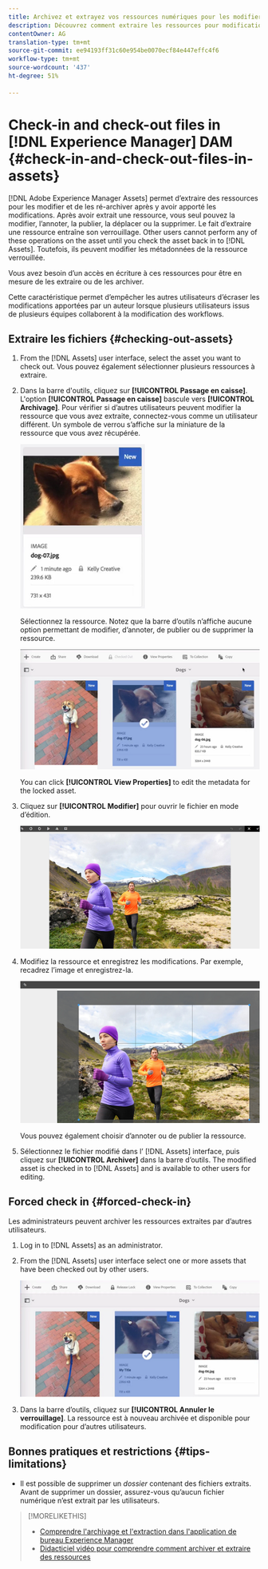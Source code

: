 ```yaml
---
title: Archivez et extrayez vos ressources numériques pour les modifier.
description: Découvrez comment extraire les ressources pour modification et les archiver à nouveau une fois les modifications effectuées.
contentOwner: AG
translation-type: tm+mt
source-git-commit: ee94193ff31c60e954be0070ecf84e447effc4f6
workflow-type: tm+mt
source-wordcount: '437'
ht-degree: 51%

---
```



# Check-in and check-out files in [!DNL Experience Manager] DAM {#check-in-and-check-out-files-in-assets}

[!DNL Adobe Experience Manager Assets] permet d’extraire des ressources pour les modifier et de les ré-archiver après y avoir apporté les modifications. Après avoir extrait une ressource, vous seul pouvez la modifier, l’annoter, la publier, la déplacer ou la supprimer. Le fait d’extraire une ressource entraîne son verrouillage. Other users cannot perform any of these operations on the asset until you check the asset back in to [!DNL Assets]. Toutefois, ils peuvent modifier les métadonnées de la ressource verrouillée.

Vous avez besoin d’un accès en écriture à ces ressources pour être en mesure de les extraire ou de les archiver.

Cette caractéristique permet d’empêcher les autres utilisateurs d’écraser les modifications apportées par un auteur lorsque plusieurs utilisateurs issus de plusieurs équipes collaborent à la modification des workflows.

## Extraire les fichiers {#checking-out-assets}

1. From the [!DNL Assets] user interface, select the asset you want to check out. Vous pouvez également sélectionner plusieurs ressources à extraire.
1. Dans la barre d&#39;outils, cliquez sur **[!UICONTROL Passage en caisse]**.
L&#39;option **[!UICONTROL Passage en caisse]** bascule vers **[!UICONTROL Archivage]**.
Pour vérifier si d’autres utilisateurs peuvent modifier la ressource que vous avez extraite, connectez-vous comme un utilisateur différent. Un symbole de verrou s’affiche sur la miniature de la ressource que vous avez récupérée.

   ![chlimage_1-471](assets/chlimage_1-471.png)

   Sélectionnez la ressource. Notez que la barre d’outils n’affiche aucune option permettant de modifier, d’annoter, de publier ou de supprimer la ressource.

   ![chlimage_1-472](assets/chlimage_1-472.png)

   You can click **[!UICONTROL View Properties]** to edit the metadata for the locked asset.

1. Cliquez sur **[!UICONTROL Modifier]** pour ouvrir le fichier en mode d’édition.

   ![chlimage_1-473](assets/chlimage_1-473.png)

1. Modifiez la ressource et enregistrez les modifications. Par exemple, recadrez l’image et enregistrez-la.

   ![chlimage_1-474](assets/chlimage_1-474.png)

   Vous pouvez également choisir d’annoter ou de publier la ressource.

1. Sélectionnez le fichier modifié dans l’ [!DNL Assets] interface, puis cliquez sur **[!UICONTROL Archiver]** dans la barre d’outils. The modified asset is checked in to [!DNL Assets] and is available to other users for editing.

## Forced check in {#forced-check-in}

Les administrateurs peuvent archiver les ressources extraites par d’autres utilisateurs.

1. Log in to [!DNL Assets] as an administrator.
1. From the [!DNL Assets] user interface select one or more assets that have been checked out by other users.

   ![chlimage_1-476](assets/chlimage_1-476.png)

1. Dans la barre d’outils, cliquez sur **[!UICONTROL Annuler le verrouillage]**. La ressource est à nouveau archivée et disponible pour modification pour d’autres utilisateurs.

## Bonnes pratiques et restrictions {#tips-limitations}

* Il est possible de supprimer un *dossier* contenant des fichiers extraits. Avant de supprimer un dossier, assurez-vous qu’aucun fichier numérique n’est extrait par les utilisateurs.

>[!MORELIKETHIS]
>
>* [Comprendre l&#39;archivage et l&#39;extraction dans l&#39;application de bureau Experience Manager](https://docs.adobe.com/content/help/en/experience-manager-desktop-app/using/using.html#how-app-works2)
>* [Didacticiel vidéo pour comprendre comment archiver et extraire des ressources](https://docs.adobe.com/content/help/en/experience-manager-learn/assets/collaboration/checkin-checkout-technical-video-understand.html)

